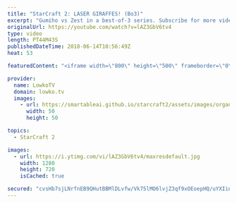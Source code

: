 ```yaml
---
title: "StarCraft 2: LASER GIRAFFES! (Bo3)"
excerpt: "Gumiho vs Zest in a best-of-3 series. Subscribe for more videos: http://lowko.tv/youtube Dark vs Rogue: https://goo.gl/PRf8Gq  Gumiho and Zest are both easily in the top 10 of the current best players in StarCraft 2. In this match they face off against each other.  Support me on Patreon: http://www.patreon.com/lowkotv"
originalUrl: https://youtube.com/watch?v=lAZ3GbV6tv4
type: video
length: PT44M43S
publishedDateTime: 2018-06-14T10:56:49Z
heat: 53

featuredContent: "<iframe width=\"800\" height=\"500\" frameborder=\"0\" src=\"https://www.youtube.com/embed/lAZ3GbV6tv4\" allow=\"accelerometer; autoplay; encrypted-media; gyroscope; picture-in-picture\" allowfullscreen></iframe>"

provider:
  name: LowkoTV
  domain: lowko.tv
  images:
    - url: https://smartableai.github.io/starcraft2/assets/images/organizations/lowko.tv-50x50.jpg
      width: 50
      height: 50

topics:
  - StarCraft 2

images:
  - url: https://i.ytimg.com/vi/lAZ3GbV6tv4/maxresdefault.jpg
    width: 1280
    height: 720
    isCached: true

secured: "cvsHb7sjLNrfnEB9QHutBBMlDLvfw/Vk75lMO6lvjZ3qf9xOEoepHQ/uYXIiniKo39xL2MH54b77QgwkxZsq3pbABkz+oZSsz+u2PEEQM/nFwIFAykh/xqpsefeLHCYd2RnEdw0CYWpjYBJZuDr8XpzT2xiREjKYd/HXk9l02VAtAKuyJ/0oLALCyTvKJDHrGScTQdeWSVMAdHRqzMnMTHAy13RmZI9mJz6uJH6g7iqE2x8p8ejzExjU30/65T0NvaoFEcn5qt0de87OPX4jhHffK5/vXfPvUFCIoj2W+qJdvbdG6d8E9n/06HzuHHezgcvh2hReqijis1+rpM/aW1FxXGHFn3/MogzqbjFd6uuPzAV9wGZA59/9biHKIlWiaw9XVjv0GDl5UscDIpkpFskDqMH0fiMOigDdQkT3FLqmoFskaYxiqL94jQQOwRNe;0hnwaNR56r1faV+q4ZQogg=="
---
```


